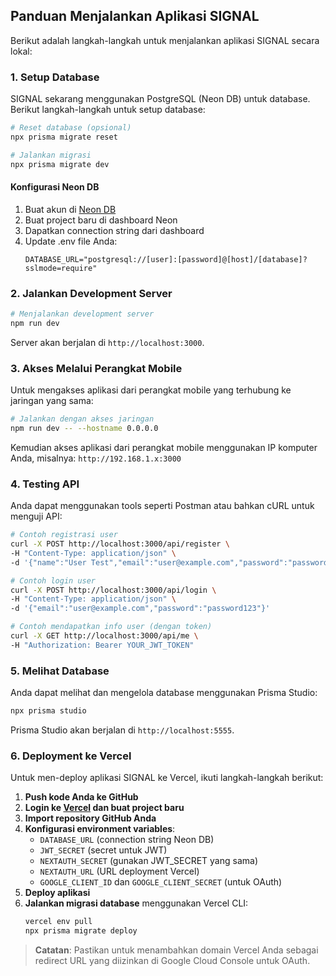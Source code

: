 ## Panduan Menjalankan Aplikasi SIGNAL

Berikut adalah langkah-langkah untuk menjalankan aplikasi SIGNAL secara lokal:

### 1. Setup Database

SIGNAL sekarang menggunakan PostgreSQL (Neon DB) untuk database. Berikut langkah-langkah untuk setup database:

```bash
# Reset database (opsional)
npx prisma migrate reset

# Jalankan migrasi
npx prisma migrate dev
```

#### Konfigurasi Neon DB

1. Buat akun di [Neon DB](https://neon.tech)
2. Buat project baru di dashboard Neon
3. Dapatkan connection string dari dashboard
4. Update .env file Anda:
   ```
   DATABASE_URL="postgresql://[user]:[password]@[host]/[database]?sslmode=require"
   ```

### 2. Jalankan Development Server

```bash
# Menjalankan development server
npm run dev
```

Server akan berjalan di `http://localhost:3000`.

### 3. Akses Melalui Perangkat Mobile

Untuk mengakses aplikasi dari perangkat mobile yang terhubung ke jaringan yang sama:

```bash
# Jalankan dengan akses jaringan
npm run dev -- --hostname 0.0.0.0
```

Kemudian akses aplikasi dari perangkat mobile menggunakan IP komputer Anda, misalnya:
`http://192.168.1.x:3000`

### 4. Testing API

Anda dapat menggunakan tools seperti Postman atau bahkan cURL untuk menguji API:

```bash
# Contoh registrasi user
curl -X POST http://localhost:3000/api/register \
-H "Content-Type: application/json" \
-d '{"name":"User Test","email":"user@example.com","password":"password123"}'

# Contoh login user
curl -X POST http://localhost:3000/api/login \
-H "Content-Type: application/json" \
-d '{"email":"user@example.com","password":"password123"}'

# Contoh mendapatkan info user (dengan token)
curl -X GET http://localhost:3000/api/me \
-H "Authorization: Bearer YOUR_JWT_TOKEN"
```

### 5. Melihat Database

Anda dapat melihat dan mengelola database menggunakan Prisma Studio:

```bash
npx prisma studio
```

Prisma Studio akan berjalan di `http://localhost:5555`.

### 6. Deployment ke Vercel

Untuk men-deploy aplikasi SIGNAL ke Vercel, ikuti langkah-langkah berikut:

1. **Push kode Anda ke GitHub**
2. **Login ke [Vercel](https://vercel.com) dan buat project baru**
3. **Import repository GitHub Anda**
4. **Konfigurasi environment variables**:
   - `DATABASE_URL` (connection string Neon DB)
   - `JWT_SECRET` (secret untuk JWT)
   - `NEXTAUTH_SECRET` (gunakan JWT_SECRET yang sama)
   - `NEXTAUTH_URL` (URL deployment Vercel)
   - `GOOGLE_CLIENT_ID` dan `GOOGLE_CLIENT_SECRET` (untuk OAuth)
5. **Deploy aplikasi**
6. **Jalankan migrasi database** menggunakan Vercel CLI:
   ```bash
   vercel env pull
   npx prisma migrate deploy
   ```

> **Catatan**: Pastikan untuk menambahkan domain Vercel Anda sebagai redirect URL yang diizinkan di Google Cloud Console untuk OAuth.
